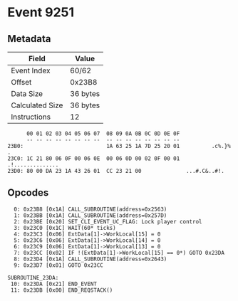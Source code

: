 # Event 9251

## Metadata

| Field           | Value    |
|-----------------|----------|
| Event Index     | 60/62    |
| Offset          | 0x23B8   |
| Data Size       | 36 bytes |
| Calculated Size | 36 bytes |
| Instructions    | 12       |

```
      00 01 02 03 04 05 06 07  08 09 0A 0B 0C 0D 0E 0F
      -- -- -- -- -- -- -- --  -- -- -- -- -- -- -- --
23B0:                          1A 63 25 1A 7D 25 20 01          .c%.}% .
23C0: 1C 21 80 06 0F 00 06 0E  00 06 0D 00 02 0F 00 01  .!..............
23D0: 80 00 DA 23 1A 43 26 01  CC 23 21 00              ...#.C&..#!.    
```

## Opcodes

```
  0: 0x23B8 [0x1A] CALL_SUBROUTINE(address=0x2563)
  1: 0x23BB [0x1A] CALL_SUBROUTINE(address=0x257D)
  2: 0x23BE [0x20] SET_CLI_EVENT_UC_FLAG: Lock player control
  3: 0x23C0 [0x1C] WAIT(60* ticks)
  4: 0x23C3 [0x06] ExtData[1]->WorkLocal[15] = 0
  5: 0x23C6 [0x06] ExtData[1]->WorkLocal[14] = 0
  6: 0x23C9 [0x06] ExtData[1]->WorkLocal[13] = 0
  7: 0x23CC [0x02] IF !(ExtData[1]->WorkLocal[15] == 0*) GOTO 0x23DA
  8: 0x23D4 [0x1A] CALL_SUBROUTINE(address=0x2643)
  9: 0x23D7 [0x01] GOTO 0x23CC

SUBROUTINE_23DA:
 10: 0x23DA [0x21] END_EVENT
 11: 0x23DB [0x00] END_REQSTACK()
```
